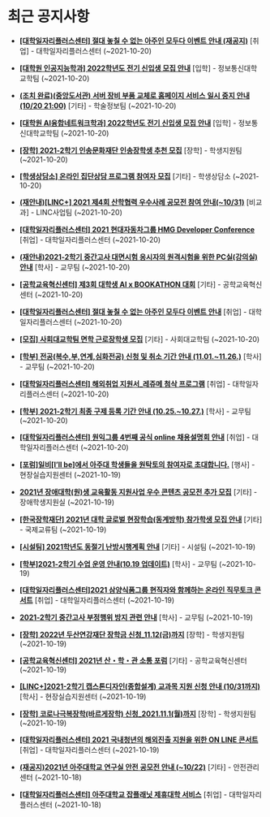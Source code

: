 # 최근 공지사항

* **[[대학일자리플러스센터] 절대 놓칠 수 없는 아주인 모두다 이벤트 안내 (재공지)](http://ajou.ac.kr/kr/ajou/notice.do?mode=view&amp;articleNo=114128&amp;article.offset=0&amp;articleLimit=30)**
 [취업] - 대학일자리플러스센터 (~2021-10-20)

* **[[대학원 인공지능학과] 2022학년도 전기 신입생 모집 안내](http://ajou.ac.kr/kr/ajou/notice.do?mode=view&amp;articleNo=114126&amp;article.offset=0&amp;articleLimit=30)**
 [입학] - 정보통신대학 교학팀 (~2021-10-20)

* **[(조치 완료)(중앙도서관) 서버 장비 부품 교체로 홈페이지 서비스 일시 중지 안내 (10/20 21:00)](http://ajou.ac.kr/kr/ajou/notice.do?mode=view&amp;articleNo=114125&amp;article.offset=0&amp;articleLimit=30)**
 [기타] - 학술정보팀 (~2021-10-20)

* **[[대학원 AI융합네트워크학과] 2022학년도 전기 신입생 모집 안내](http://ajou.ac.kr/kr/ajou/notice.do?mode=view&amp;articleNo=114124&amp;article.offset=0&amp;articleLimit=30)**
 [입학] - 정보통신대학교학팀 (~2021-10-20)

* **[[장학] 2021-2학기 인송문화재단 인송장학생 추천 모집](http://ajou.ac.kr/kr/ajou/notice.do?mode=view&amp;articleNo=114123&amp;article.offset=0&amp;articleLimit=30)**
 [장학] - 학생지원팀 (~2021-10-20)

* **[[학생상담소] 온라인 집단상담 프로그램 참여자 모집](http://ajou.ac.kr/kr/ajou/notice.do?mode=view&amp;articleNo=114103&amp;article.offset=0&amp;articleLimit=30)**
 [기타] - 학생상담소 (~2021-10-20)

* **[(재안내)[LINC+] 2021 제4회 산학협력 우수사례 공모전 참여 안내(~10/31)](http://ajou.ac.kr/kr/ajou/notice.do?mode=view&amp;articleNo=114100&amp;article.offset=0&amp;articleLimit=30)**
 [비교과] - LINC사업팀 (~2021-10-20)

* **[[대학일자리플러스센터] 2021 현대자동차그룹 HMG Developer Conference](http://ajou.ac.kr/kr/ajou/notice.do?mode=view&amp;articleNo=114088&amp;article.offset=0&amp;articleLimit=30)**
 [취업] - 대학일자리플러스센터 (~2021-10-20)

* **[(재안내)2021-2학기 중간고사 대면시험 응시자의 원격시험을 위한 PC실(강의실) 안내](http://ajou.ac.kr/kr/ajou/notice.do?mode=view&amp;articleNo=114086&amp;article.offset=0&amp;articleLimit=30)**
 [학사] - 교무팀 (~2021-10-20)

* **[[공학교육혁신센터] 제3회 대학생 AI x BOOKATHON 대회](http://ajou.ac.kr/kr/ajou/notice.do?mode=view&amp;articleNo=114085&amp;article.offset=0&amp;articleLimit=30)**
 [기타] - 공학교육혁신센터 (~2021-10-20)

* **[[대학일자리플러스센터] 절대 놓칠 수 없는 아주인 모두다 이벤트 안내](http://ajou.ac.kr/kr/ajou/notice.do?mode=view&amp;articleNo=114084&amp;article.offset=0&amp;articleLimit=30)**
 [취업] - 대학일자리플러스센터 (~2021-10-20)

* **[[모집] 사회대교학팀 면학 근로장학생 모집](http://ajou.ac.kr/kr/ajou/notice.do?mode=view&amp;articleNo=114083&amp;article.offset=0&amp;articleLimit=30)**
 [기타] - 사회대교학팀 (~2021-10-20)

* **[[학부] 전공(복수,부,연계,심화전공) 신청 및 취소 기간 안내 (11.01.~11.26.)](http://ajou.ac.kr/kr/ajou/notice.do?mode=view&amp;articleNo=114082&amp;article.offset=0&amp;articleLimit=30)**
 [학사] - 교무팀 (~2021-10-20)

* **[[대학일자리플러스센터] 해외취업 지원서_레쥬메 첨삭 프로그램](http://ajou.ac.kr/kr/ajou/notice.do?mode=view&amp;articleNo=114080&amp;article.offset=0&amp;articleLimit=30)**
 [취업] - 대학일자리플러스센터 (~2021-10-20)

* **[[학부] 2021-2학기 최종 구제 등록 기간 안내 (10.25.~10.27.)](http://ajou.ac.kr/kr/ajou/notice.do?mode=view&amp;articleNo=114078&amp;article.offset=0&amp;articleLimit=30)**
 [학사] - 교무팀 (~2021-10-20)

* **[[대학일자리플러스센터] 원익그룹 4번째 공식 online 채용설명회 안내](http://ajou.ac.kr/kr/ajou/notice.do?mode=view&amp;articleNo=114077&amp;article.offset=0&amp;articleLimit=30)**
 [취업] - 대학일자리플러스센터 (~2021-10-20)

* **[[포럼]일비[I’ll be]에서 아주대 학생들을 원탁토의 참여자로 초대합니다.](http://ajou.ac.kr/kr/ajou/notice.do?mode=view&amp;articleNo=114071&amp;article.offset=0&amp;articleLimit=30)**
 [행사] - 현장실습지원센터 (~2021-10-19)

* **[2021년 장애대학(원)생 교육활동 지원사업 우수 콘텐츠 공모전 추가 모집](http://ajou.ac.kr/kr/ajou/notice.do?mode=view&amp;articleNo=114069&amp;article.offset=0&amp;articleLimit=30)**
 [기타] - 장애학생지원실 (~2021-10-19)

* **[[한국장학재단] 2021년 대학 글로벌 현장학습(동계방학) 참가학생 모집 안내](http://ajou.ac.kr/kr/ajou/notice.do?mode=view&amp;articleNo=114062&amp;article.offset=0&amp;articleLimit=30)**
 [기타] - 국제교류팀 (~2021-10-19)

* **[[시설팀] 2021학년도 동절기 난방시행계획 안내](http://ajou.ac.kr/kr/ajou/notice.do?mode=view&amp;articleNo=114059&amp;article.offset=0&amp;articleLimit=30)**
 [기타] - 시설팀 (~2021-10-19)

* **[[학부]2021-2학기 수업 운영 안내(10.19 업데이트)](http://ajou.ac.kr/kr/ajou/notice.do?mode=view&amp;articleNo=114058&amp;article.offset=0&amp;articleLimit=30)**
 [학사] - 교무팀 (~2021-10-19)

* **[[대학일자리플러스센터]2021 삼양식품그룹 현직자와 함께하는 온라인 직무토크 콘서트](http://ajou.ac.kr/kr/ajou/notice.do?mode=view&amp;articleNo=114054&amp;article.offset=0&amp;articleLimit=30)**
 [취업] - 대학일자리플러스센터 (~2021-10-19)

* **[2021-2학기 중간고사 부정행위 방지 관련 안내](http://ajou.ac.kr/kr/ajou/notice.do?mode=view&amp;articleNo=114053&amp;article.offset=0&amp;articleLimit=30)**
 [학사] - 교무팀 (~2021-10-19)

* **[[장학] 2022년 두산연강재단 장학금 신청_11.12(금)까지](http://ajou.ac.kr/kr/ajou/notice.do?mode=view&amp;articleNo=114052&amp;article.offset=0&amp;articleLimit=30)**
 [장학] - 학생지원팀 (~2021-10-19)

* **[[공학교육혁신센터] 2021년 산・학・관 소통 포럼](http://ajou.ac.kr/kr/ajou/notice.do?mode=view&amp;articleNo=114051&amp;article.offset=0&amp;articleLimit=30)**
 [기타] - 공학교육혁신센터 (~2021-10-19)

* **[[LINC+]2021-2학기 캡스톤디자인(종합설계) 교과목 지원 신청 안내 (10/31까지)](http://ajou.ac.kr/kr/ajou/notice.do?mode=view&amp;articleNo=114050&amp;article.offset=0&amp;articleLimit=30)**
 [학사] - 현장실습지원센터 (~2021-10-19)

* **[[장학] 코로나극복장학(바르게장학) 신청_2021.11.1(월)까지](http://ajou.ac.kr/kr/ajou/notice.do?mode=view&amp;articleNo=114049&amp;article.offset=0&amp;articleLimit=30)**
 [장학] - 학생지원팀 (~2021-10-19)

* **[[대학일자리플러스센터] 2021 국내청년의 해외진출 지원을 위한 ON LINE 콘서트](http://ajou.ac.kr/kr/ajou/notice.do?mode=view&amp;articleNo=114047&amp;article.offset=0&amp;articleLimit=30)**
 [취업] - 대학일자리플러스센터 (~2021-10-19)

* **[(재공지)2021년 아주대학교 연구실 안전 공모전 안내 (~10/22)](http://ajou.ac.kr/kr/ajou/notice.do?mode=view&amp;articleNo=114035&amp;article.offset=0&amp;articleLimit=30)**
 [기타] - 안전관리센터 (~2021-10-18)

* **[[대학일자리플러스센터] 아주대학교 잡플래닛 제휴대학 서비스](http://ajou.ac.kr/kr/ajou/notice.do?mode=view&amp;articleNo=114034&amp;article.offset=0&amp;articleLimit=30)**
 [취업] - 대학일자리플러스센터 (~2021-10-18)
